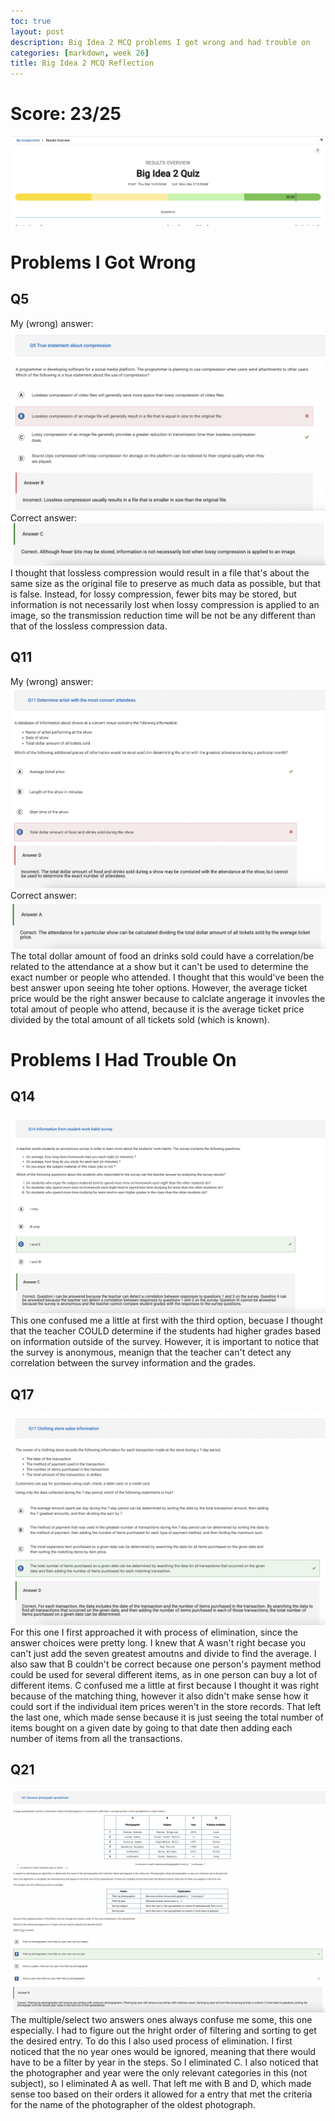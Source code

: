 ```yaml
---
toc: true
layout: post
description: Big Idea 2 MCQ problems I got wrong and had trouble on
categories: [markdown, week 26]
title: Big Idea 2 MCQ Reflection
---
```

# Score: 23/25
![This is an image](https://github.com/aliyatang/Aliya/blob/master/images/2023-03-26-pic1.png?raw=true)

# Problems I Got Wrong
## Q5
My (wrong) answer:
![This is an image](https://github.com/aliyatang/Aliya/blob/master/images/2023-03-23-pic1.1.png?raw=true)
Correct answer:
![This is an image](https://github.com/aliyatang/Aliya/blob/master/images/2023-03-23-pic1.2.png?raw=true)
I thought that lossless compression would result in a file that's about the same size as the original file to preserve as much data as possible, but that is false. Instead, for lossy compression, fewer bits may be stored, but information is not necessarily lost when lossy compression is applied to an image, so the transmission reduction time will be not be any different than that of the lossless compression data. 

## Q11
My (wrong) answer:
![This is an image](https://github.com/aliyatang/Aliya/blob/master/images/2023-03-23-pic2.1.png?raw=true)
Correct answer:
![This is an image](https://github.com/aliyatang/Aliya/blob/master/images/2023-03-23-pic2.2.png?raw=true)
The total dollar amount of food an drinks sold could have a correlation/be related to the attendance at a show but it can't be used to determine the exact number or people who attended. I thought that this would've been the best answer upon seeing hte toher options. However, the average ticket price would be the right answer because to calclate angerage it invovles the total amout of people who attend, because it is the average ticket price divided by the total amount of all tickets sold (which is known).

# Problems I Had Trouble On
## Q14
![This is an image](https://github.com/aliyatang/Aliya/blob/master/images/2023-03-26-pic2.png?raw=true)
This one confused me a little at first with the third option, becuase I thought that the teacher COULD determine if the students had higher grades based on information outside of the survey. However, it is important to notice that the survey is anonymous, meanign that the teacher can't detect any correlation between the survey information and the grades. 

## Q17
![This is an image](https://github.com/aliyatang/Aliya/blob/master/images/2023-03-26-pic3.png?raw=true)
For this one I first approached it with process of elimination, since the answer choices were pretty long. I knew that A wasn't right becase you can't just add the seven greatest amoutns and divide to find the average. I also saw that B couldn't be correct because one person's payment method could be used for several different items, as in one person can buy a lot of different items. C confused me a little at first because I thought it was right because of the matching thing, however it also didn't make sense how it could sort if the individual item prices weren't in the store records. That left the last one, which made sense because it is just seeing the total number of items bought on a given date by going to that date then adding each number of items from all the transactions. 

## Q21
![This is an image](https://github.com/aliyatang/Aliya/blob/master/images/2023-03-26-pic4.png?raw=true)
The multiple/select two answers ones always confuse me some, this one especially. I had to figure out the hright order of filtering and sorting to get the desired entry. To do this I also used process of elimination. I first noticed that the no year ones would be ignored, meaning that there would have to be a filter by year in the steps. So I eliminated C. I also noticed that the photographer and year were the only relevant categories in this (not subject), so I eliminated A as well. That left me with B and D, which made sense too based on their orders it allowed for a entry that met the criteria for the name of the photographer of the oldest photograph. 



